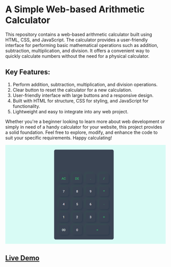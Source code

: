 # A Simple Web-based Arithmetic Calculator
This repository contains a web-based arithmetic calculator built using HTML, CSS, and JavaScript. The calculator provides a user-friendly interface for performing basic mathematical operations such as addition, subtraction, multiplication, and division. It offers a convenient way to quickly calculate numbers without the need for a physical calculator.

## Key Features:
1. Perform addition, subtraction, multiplication, and division operations.
2. Clear button to reset the calculator for a new calculation.
3. User-friendly interface with large buttons and a responsive design.
4. Built with HTML for structure, CSS for styling, and JavaScript for functionality.
5. Lightweight and easy to integrate into any web project.

Whether you're a beginner looking to learn more about web development or simply in need of a handy calculator for your website, this project provides a solid foundation. Feel free to explore, modify, and enhance the code to suit your specific requirements. Happy calculating!


![Calculator Preview Image](https://raw.githubusercontent.com/ShiponKarmakar/calculator/main/screenshot.png)

## [Live Demo](https://shiponkarmakar.com/projects/calculator/)
